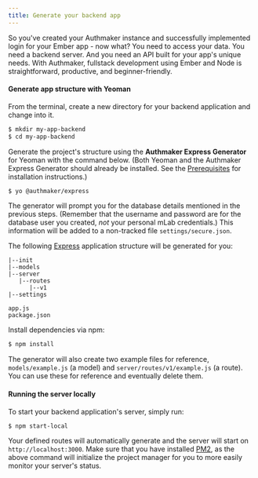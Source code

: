 ```yaml
---
title: Generate your backend app
---
```


So you've created your Authmaker instance and successfully implemented login for your Ember app - now what? You need to access your data. You need a backend server. And you need an API built for your app's unique needs. With Authmaker, fullstack development using Ember and Node is straightforward, productive, and beginner-friendly.

#### Generate app structure with Yeoman

From the terminal, create a new directory for your backend application and change into it.

```bash
$ mkdir my-app-backend
$ cd my-app-backend
```

Generate the project's structure using the **Authmaker Express Generator** for Yeoman with the command below. (Both Yeoman and the Authmaker Express Generator should already be installed. See the [Prerequisites](#) for installation instructions.)

```bash
$ yo @authmaker/express
```

The generator will prompt you for the database details mentioned in the previous steps. (Remember that the username and password are for the database user you created, _not_ your personal mLab credentials.) This information will be added to a non-tracked file `settings/secure.json`.

The following [Express](https://expressjs.com/) application structure will be generated for you:

```text
|--init
|--models
|--server
   |--routes
      |--v1
|--settings

app.js
package.json
```

Install dependencies via npm:

```bash
$ npm install
```

The generator will also create two example files for reference, `models/example.js` (a model) and `server/routes/v1/example.js` (a route). You can use these for reference and eventually delete them.

#### Running the server locally

To start your backend application's server, simply run:

```bash
$ npm start-local
```

Your defined routes will automatically generate and the server will start on `http://localhost:3000`. Make sure that you have installed [PM2](http://pm2.keymetrics.io/), as the above command will initialize the project manager for you to more easily monitor your server's status.
